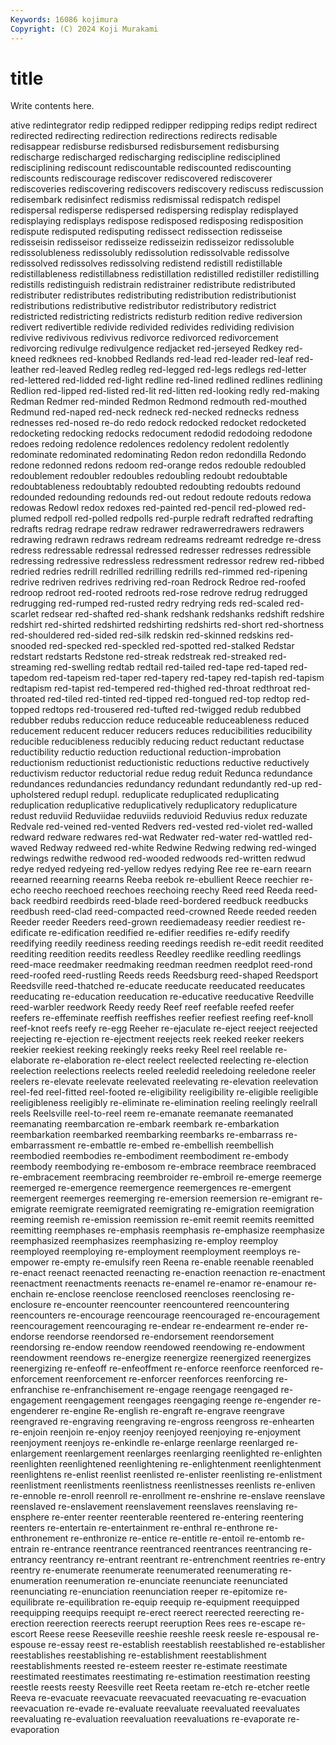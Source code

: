 ```yaml
---
Keywords: 16086 kojimura
Copyright: (C) 2024 Koji Murakami
---
```


# title

Write contents here.



ative redintegrator redip redipped
redipper redipping redips redipt redirect redirected redirecting redirection redirections redirects
redisable redisappear redisburse redisbursed redisbursement redisbursing redischarge redischarged redischarging rediscipline
redisciplined redisciplining rediscount rediscountable rediscounted rediscounting rediscounts rediscourage rediscover rediscovered
rediscoverer rediscoveries rediscovering rediscovers rediscovery rediscuss rediscussion redisembark redisinfect redismiss
redismissal redispatch redispel redispersal redisperse redispersed redispersing redisplay redisplayed redisplaying
redisplays redispose redisposed redisposing redisposition redispute redisputed redisputing redissect redissection
redisseise redisseisin redisseisor redisseize redisseizin redisseizor redissoluble redissolubleness redissolubly redissolution
redissolvable redissolve redissolved redissolves redissolving redistend redistill redistillable redistillableness redistillabness
redistillation redistilled redistiller redistilling redistills redistinguish redistrain redistrainer redistribute redistributed
redistributer redistributes redistributing redistribution redistributionist redistributions redistributive redistributor redistributory redistrict
redistricted redistricting redistricts redisturb redition redive rediversion redivert redivertible redivide
redivided redivides redividing redivision redivive redivivous redivivus redivorce redivorced redivorcement
redivorcing redivulge redivulgence redjacket red-jerseyed Redkey red-kneed redknees red-knobbed Redlands
red-lead red-leader red-leaf red-leather red-leaved Redleg redleg red-legged red-legs redlegs
red-letter red-lettered red-lidded red-light redline red-lined redlined redlines redlining Redlion
red-lipped red-listed red-lit red-litten red-looking redly red-making Redman Redmer red-minded
Redmon Redmond redmouth red-mouthed Redmund red-naped red-neck redneck red-necked rednecks
redness rednesses red-nosed re-do redo redock redocked redocket redocketed redocketing
redocking redocks redocument redodid redodoing redodone redoes redoing redolence redolences
redolency redolent redolently redominate redominated redominating Redon redon redondilla Redondo
redone redonned redons redoom red-orange redos redouble redoubled redoublement redoubler
redoubles redoubling redoubt redoubtable redoubtableness redoubtably redoubted redoubting redoubts redound
redounded redounding redounds red-out redout redoute redouts redowa redowas Redowl
redox redoxes red-painted red-pencil red-plowed red-plumed redpoll red-polled redpolls red-purple
redraft redrafted redrafting redrafts redrag redrape redraw redrawer redrawerredrawers redrawers
redrawing redrawn redraws redream redreams redreamt redredge re-dress redress redressable
redressal redressed redresser redresses redressible redressing redressive redressless redressment redressor
redrew red-ribbed redried redries redrill redrilled redrilling redrills red-rimmed red-ripening
redrive redriven redrives redriving red-roan Redrock Redroe red-roofed redroop redroot
red-rooted redroots red-rose redrove redrug redrugged redrugging red-rumped red-rusted redry
redrying reds red-scaled red-scarlet redsear red-shafted red-shank redshank redshanks redshift
redshire redshirt red-shirted redshirted redshirting redshirts red-short red-shortness red-shouldered red-sided
red-silk redskin red-skinned redskins red-snooded red-specked red-speckled red-spotted red-stalked Redstar
redstart redstarts Redstone red-streak redstreak red-streaked red-streaming red-swelling redtab redtail
red-tailed red-tape red-taped red-tapedom red-tapeism red-taper red-tapery red-tapey red-tapish red-tapism
redtapism red-tapist red-tempered red-thighed red-throat redthroat red-throated red-tiled red-tinted red-tipped
red-tongued red-top redtop red-topped redtops red-trousered red-tufted red-twigged redub redubbed
redubber redubs reduccion reduce reduceable reduceableness reduced reducement reducent reducer
reducers reduces reducibilities reducibility reducible reducibleness reducibly reducing reduct reductant
reductase reductibility reductio reduction reductional reduction-improbation reductionism reductionist reductionistic reductions
reductive reductively reductivism reductor reductorial redue redug reduit Redunca redundance
redundances redundancies redundancy redundant redundantly red-up red-upholstered redupl redupl. reduplicate
reduplicated reduplicating reduplication reduplicative reduplicatively reduplicatory reduplicature redust reduviid Reduviidae
reduviids reduvioid Reduvius redux reduzate Redvale red-veined red-vented Redvers red-vested
red-violet red-walled redward redware redwares red-wat Redwater red-water red-wattled red-waved
Redway redweed red-white Redwine Redwing redwing red-winged redwings redwithe redwood
red-wooded redwoods red-written redwud redye redyed redyeing red-yellow redyes redying
Ree ree re-earn reearn reearned reearning reearns Reeba reebok re-ebullient
Reece reechier re-echo reecho reechoed reechoes reechoing reechy Reed reed
Reeda reed-back reedbird reedbirds reed-blade reed-bordered reedbuck reedbucks reedbush reed-clad
reed-compacted reed-crowned Reede reeded reeden Reeder reeder Reeders reed-grown reediemadeasy
reedier reediest re-edificate re-edification reedified re-edifier reedifies re-edify reedify reedifying
reedily reediness reeding reedings reedish re-edit reedit reedited reediting reedition
reedits reedless Reedley reedlike reedling reedlings reed-mace reedmaker reedmaking reedman
reedmen reedplot reed-rond reed-roofed reed-rustling Reeds reeds Reedsburg reed-shaped Reedsport
Reedsville reed-thatched re-educate reeducate reeducated reeducates reeducating re-education reeducation re-educative
reeducative Reedville reed-warbler reedwork Reedy reedy Reef reef reefable reefed
reefer reefers re-effeminate reeffish reeffishes reefier reefiest reefing reef-knoll reef-knot
reefs reefy re-egg Reeher re-ejaculate re-eject reeject reejected reejecting re-ejection
re-ejectment reejects reek reeked reeker reekers reekier reekiest reeking reekingly
reeks reeky Reel reel reelable re-elaborate re-elaboration re-elect reelect reelected
reelecting re-election reelection reelections reelects reeled reeledid reeledoing reeledone reeler
reelers re-elevate reelevate reelevated reelevating re-elevation reelevation reel-fed reel-fitted reel-footed
re-eligibility reeligibility re-eligible reeligible reeligibleness reeligibly re-eliminate re-elimination reeling reelingly
reelrall reels Reelsville reel-to-reel reem re-emanate reemanate reemanated reemanating reembarcation
re-embark reembark re-embarkation reembarkation reembarked reembarking reembarks re-embarrass re-embarrassment re-embattle
re-embed re-embellish reembellish reembodied reembodies re-embodiment reembodiment re-embody reembody reembodying
re-embosom re-embrace reembrace reembraced re-embracement reembracing reembroider re-embroil re-emerge reemerge
reemerged re-emergence reemergence reemergences re-emergent reemergent reemerges reemerging re-emersion reemersion
re-emigrant re-emigrate reemigrate reemigrated reemigrating re-emigration reemigration reeming reemish re-emission
reemission re-emit reemit reemits reemitted reemitting reemphases re-emphasis reemphasis re-emphasize
reemphasize reemphasized reemphasizes reemphasizing re-employ reemploy reemployed reemploying re-employment reemployment
reemploys re-empower re-empty re-emulsify reen Reena re-enable reenable reenabled re-enact
reenact reenacted reenacting re-enaction reenaction re-enactment reenactment reenactments reenacts re-enamel
re-enamor re-enamour re-enchain re-enclose reenclose reenclosed reencloses reenclosing re-enclosure re-encounter
reencounter reencountered reencountering reencounters re-encourage reencourage reencouraged re-encouragement reencouragement reencouraging
re-endear re-endearment re-ender re-endorse reendorse reendorsed re-endorsement reendorsement reendorsing re-endow
reendow reendowed reendowing re-endowment reendowment reendows re-energize reenergize reenergized reenergizes
reenergizing re-enfeoff re-enfeoffment re-enforce reenforce reenforced re-enforcement reenforcement re-enforcer reenforces
reenforcing re-enfranchise re-enfranchisement re-engage reengage reengaged re-engagement reengagement reengages reengaging
reenge re-engender re-engenderer re-engine Re-english re-engraft re-engrave reengrave reengraved re-engraving
reengraving re-engross reengross re-enhearten re-enjoin reenjoin re-enjoy reenjoy reenjoyed reenjoying
re-enjoyment reenjoyment reenjoys re-enkindle re-enlarge reenlarge reenlarged re-enlargement reenlargement reenlarges
reenlarging reenlighted re-enlighten reenlighten reenlightened reenlightening re-enlightenment reenlightenment reenlightens re-enlist
reenlist reenlisted re-enlister reenlisting re-enlistment reenlistment reenlistments reenlistness reenlistnesses reenlists
re-enliven re-ennoble re-enroll reenroll re-enrollment re-enshrine re-enslave reenslave reenslaved re-enslavement
reenslavement reenslaves reenslaving re-ensphere re-enter reenter reenterable reentered re-entering reentering
reenters re-entertain re-entertainment re-enthral re-enthrone re-enthronement re-enthronize re-entice re-entitle re-entoil
re-entomb re-entrain re-entrance reentrance reentranced reentrances reentrancing re-entrancy reentrancy re-entrant
reentrant re-entrenchment reentries re-entry reentry re-enumerate reenumerate reenumerated reenumerating re-enumeration
reenumeration re-enunciate reenunciate reenunciated reenunciating re-enunciation reenunciation reeper re-epitomize re-equilibrate
re-equilibration re-equip reequip re-equipment reequipped reequipping reequips reequipt re-erect reerect
reerected reerecting re-erection reerection reerects reerupt reeruption Rees rees re-escape
re-escort Reese reese Reeseville reeshie reeshle reesk reesle re-espousal re-espouse
re-essay reest re-establish reestablish reestablished re-establisher reestablishes reestablishing re-establishment reestablishment
reestablishments reested re-esteem reester re-estimate reestimate reestimated reestimates reestimating re-estimation
reestimation reesting reestle reests reesty Reesville reet Reeta reetam re-etch
re-etcher reetle Reeva re-evacuate reevacuate reevacuated reevacuating re-evacuation reevacuation re-evade
re-evaluate reevaluate reevaluated reevaluates reevaluating re-evaluation reevaluation reevaluations re-evaporate re-evaporation
